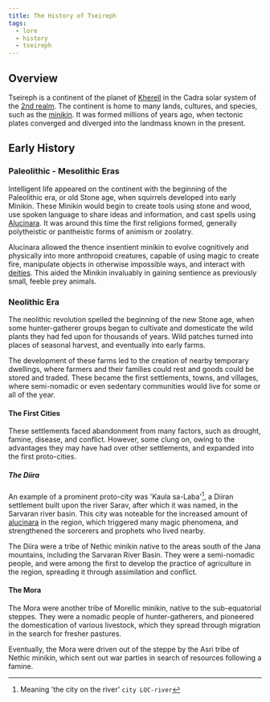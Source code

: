 ```yaml
---
title: The History of Tseireph
tags:
  - lore
  - history
  - tseireph
---
```

## Overview
Tseireph is a continent of the planet of [Kherell](lore/2nd-realm/kherell.md) in the Cadra solar system of the [2nd realm](lore/2nd-realm.md). The continent is home to many lands, cultures, and species, such as the [minikin](fauna/minikin.md). It was formed millions of years ago, when tectonic plates converged and diverged into the landmass known in the present.
## Early History
### Paleolithic - Mesolithic Eras
Intelligent life appeared on the continent with the beginning of the Paleolithic era, or old Stone age, when squirrels developed into early Minikin. These Minikin would begin to create tools using stone and wood, use spoken language to share ideas and information, and cast spells using [Alucinara](lore/cosmology/alucinara.md). It was around this time the first religions formed, generally polytheistic or pantheistic forms of animism or zoolatry.

Alucinara allowed the thence insentient minikin to evolve cognitively and physically into more anthropoid creatures, capable of using magic to create fire, manipulate objects in otherwise impossible ways, and interact with [deities](lore/cosmology/celestial-beings/the-angels.md). This aided the Minikin invaluably in gaining sentience as previously small, feeble prey animals.
### Neolithic Era
The neolithic revolution spelled the beginning of the new Stone age, when some hunter-gatherer groups began to cultivate and domesticate the wild plants they had fed upon for thousands of years. Wild patches turned into places of seasonal harvest, and eventually into early farms.

The development of these farms led to the creation of nearby temporary dwellings, where farmers and their families could rest and goods could be stored and traded. These became the first settlements, towns, and villages, where semi-nomadic or even sedentary communities would live for some or all of the year.
#### The First Cities
These settlements faced abandonment from many factors, such as drought, famine, disease, and conflict. However, some clung on, owing to the advantages they may have had over other settlements, and expanded into the first proto-cities.
##### The Diira
An example of a prominent proto-city was 'Kaula sa-Laba'[^1], a Diiran settlement built upon the river Sarav, after which it was named, in the Sarvaran river basin. This city was noteable for the increased amount of [alucinara](lore/cosmology/alucinara.md) in the region, which triggered many magic phenomena, and strengthened the sorcerers and prophets who lived nearby.

The Diira were a tribe of Nethic minikin native to the areas south of the Jana mountains, including the Sarvaran River Basin. They were a semi-nomadic people, and were among the first to develop the practice of agriculture in the region, spreading it through assimilation and conflict.
#### The Mora
The Mora were another tribe of Morellic minikin, native to the sub-equatorial steppes. They were a nomadic people of hunter-gatherers, and pioneered the domestication of various livestock, which they spread through migration in the search for fresher pastures.

Eventually, the Mora were driven out of the steppe by the Asri tribe of Nethic minikin, which sent out war parties in search of resources following a famine. 

[^1]: Meaning 'the city on the river' `city LOC-river`